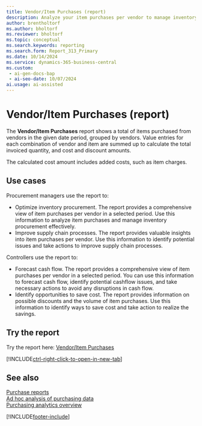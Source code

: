 ```yaml
---
title: Vendor/Item Purchases (report)
description: Analyze your item purchases per vendor to manage inventory procurement and improve supply chain processes. Assess the relationship between discounts, cost amount, and volume of item purchases.
author: brentholtorf
ms.author: bholtorf
ms.reviewer: bholtorf
ms.topic: conceptual
ms.search.keywords: reporting
ms.search.form: Report_313_Primary
ms.date: 10/14/2024
ms.service: dynamics-365-business-central
ms.custom:
 - ai-gen-docs-bap
 - ai-seo-date: 10/07/2024
ai.usage: ai-assisted
---
```


# Vendor/Item Purchases (report)

The **Vendor/Item Purchases** report shows a total of items purchased from vendors in the given date period, grouped by vendors. Value entries for each combination of vendor and item are summed up to calculate the total invoiced quantity, and cost and discount amounts.

The calculated cost amount includes added costs, such as item charges.

## Use cases

<!-- 
Prompt
Below is a report in an ERP system. Provide 3-4 use cases for different personas working with procurement.
Format like this:    
  
As a <persona>, use the report to    
* use case 1  
* use case 2    

Do not capitalize the persona names. 

## Report description
Shows a list of item entries for each vendor in a selected period. The report contains information on invoiced quantity, amount, and possible discounts. It can be used, for example, to analyze a company's item purchases and to show whether there's a relationship between discounts and item purchases.

### What the report does
Shows a total of items purchased from vendors in the given date period, grouped by vendors.

Value entries for each vendor/item combination is summed up to calculate the total invoiced quantity, cost amount and discount amount.

Added costs such as item charges are also included in the calculated cost amount.

### Use cases
Analyse your item purchases per vendor to manage inventory procurement and improve supply chain processes.

Assess the relationship between discounts, cost amount, and volume of item purchases.

Please include your data sources and URLs
 -->

Procurement managers use the report to:

* Optimize inventory procurement. The report provides a comprehensive view of item purchases per vendor in a selected period. Use this information to analyze item purchases and manage inventory procurement effectively.
* Improve supply chain processes. The report provides valuable insights into item purchases per vendor. Use this information to identify potential issues and take actions to improve supply chain processes.

Controllers use the report to:

* Forecast cash flow. The report provides a comprehensive view of item purchases per vendor in a selected period. You can use this information to forecast cash flow, identify potential cashflow issues, and take necessary actions to avoid any disruptions in cash flow.
* Identify opportunities to save cost. The report provides information on possible discounts and the volume of item purchases. Use this information to identify ways to save cost and take action to realize the savings.

## Try the report

Try the report here: [Vendor/Item Purchases](https://businesscentral.dynamics.com?report=313)

[!INCLUDE[ctrl-right-click-to-open-in-new-tab](../includes/ctrl-right-click-to-open-in-new-tab.md)]

## See also

[Purchase reports](../purchase-reports.md)   
[Ad hoc analysis of purchasing data](../ad-hoc-analysis-purchasing.md)  
[Purchasing analytics overview](../purchasing-analytics-overview.md)   

[!INCLUDE[footer-include](../includes/footer-banner.md)]